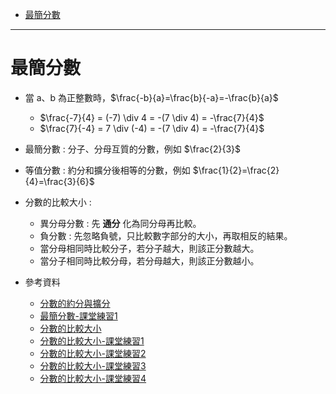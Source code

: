 * [最簡分數](#最簡分數)

---

# 最簡分數
- 當 a、b 為正整數時，$\frac{-b}{a}=\frac{b}{-a}=-\frac{b}{a}$
  - $\frac{-7}{4} = (-7) \div 4 = -(7 \div 4) = -\frac{7}{4}$
  - $\frac{7}{-4} = 7 \div (-4) = -(7 \div 4) = -\frac{7}{4}$

- 最簡分數 : 分子、分母互質的分數，例如 $\frac{2}{3}$

- 等值分數 : 約分和擴分後相等的分數，例如 $\frac{1}{2}=\frac{2}{4}=\frac{3}{6}$

- 分數的比較大小 :
	- 異分母分數 : 先 **通分** 化為同分母再比較。
	- 負分數 : 先忽略負號，只比較數字部分的大小，再取相反的結果。
  - 當分母相同時比較分子，若分子越大，則該正分數越大。
  - 當分子相同時比較分母，若分母越大，則該正分數越小。

- 參考資料
  - [分數的約分與擴分](https://www.youtube.com/watch?v=j6JFBhQOMEQ "分數的約分與擴分")
  - [最簡分數-課堂練習1](https://www.junyiacademy.org/article/80ecc8c9df964c2d9a2c0a9cb3d1a20e "最簡分數-課堂練習1")
  - [分數的比較大小](https://www.youtube.com/watch?v=Bqhv8kxjExQ "分數的比較大小")
  - [分數的比較大小-課堂練習1](https://www.junyiacademy.org/article/4714088dd05f476a81ad79454bae7c52 "分數的比較大小-課堂練習1")
  - [分數的比較大小-課堂練習2](https://www.junyiacademy.org/article/65307c5cb88f4e099ff56a131e8826e8 "分數的比較大小-課堂練習2")
  - [分數的比較大小-課堂練習3](https://www.junyiacademy.org/article/b1490e0be59f42e98da041edf6607b1e "分數的比較大小-課堂練習3")
  - [分數的比較大小-課堂練習4](https://www.junyiacademy.org/article/b4eb0d27115e4349bcc96dd5a11a0ddf "分數的比較大小-課堂練習4")